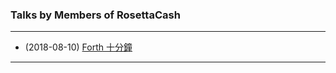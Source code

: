 ### Talks by Members of RosettaCash

------

- (2018-08-10) [Forth 十分鐘][forth-in-10-minutes]

------

[forth-in-10-minutes]: https://rosettacash.github.io/talks/forth-in-10-minutes

